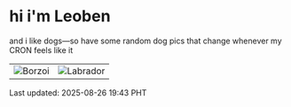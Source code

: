 # hi i'm Leoben

and i like dogs—so have some random dog pics that change whenever my CRON feels like it

|  |  |
|--------|----------|
| ![Borzoi](https://random-dog-vercel.vercel.app/api/random-borzoi?v=1756208596) | ![Labrador](https://random-dog-vercel.vercel.app/api/random-labrador?v=1756208596) |

Last updated: 2025-08-26 19:43 PHT
